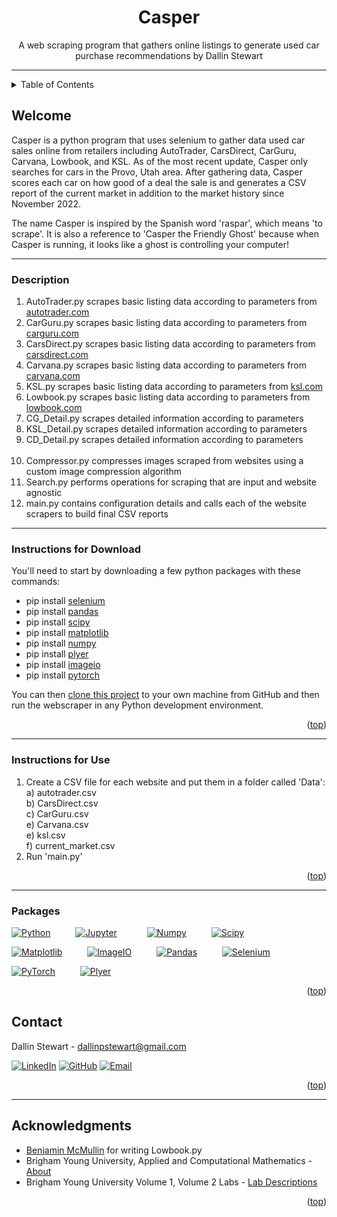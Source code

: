 <a name="readme-top"></a>

<div align="center">
    <h1 align="center">Casper</h1>
    <p align="center">
        A web scraping program that gathers online listings 
        to generate used car purchase recommendations by Dallin Stewart
    </p>
</div>

<hr>

<!-- TABLE OF CONTENTS -->
<details>
  <summary>Table of Contents</summary>
  <ol>
    <li><a href="#welcome">Welcome</a></li>
    <li><a href="#description">Description</a></li>
    <li><a href="#instructions">Instructions for Download</a></li>
    <li><a href="#use">Instructions for Use</a></li>
    <li><a href="#packages">Packages</a></li>
    <li><a href="#contact">Contact</a></li>
    <li><a href="#acknowledgements">Acknowledgements</a></li>
  </ol>
</details>

<!-- Welcome -->
## Welcome

Casper is a python program that uses selenium to gather data used car sales online from
retailers including AutoTrader, CarsDirect, CarGuru, Carvana, Lowbook, and KSL. As of the 
most recent update, Casper only searches for cars in the Provo, Utah area. After gathering 
data, Casper scores each car on how good of a deal the sale is and generates a CSV report of
the current market in addition to the market history since November 2022.

The name Casper is inspired by the Spanish word 'raspar', which means 'to scrape'. It is also 
a reference to 'Casper the Friendly Ghost' because when Casper is running, it looks like a ghost
is controlling your computer!

<hr>

### Description

1. AutoTrader.py scrapes basic listing data according to parameters from <a href='autotrader.com'>autotrader.com</a>
2. CarGuru.py scrapes basic listing data according to parameters from <a href='carguru.com'>carguru.com</a>
3. CarsDirect.py scrapes basic listing data according to parameters from <a href='carsdirect.com'>carsdirect.com</a>
4. Carvana.py scrapes basic listing data according to parameters from <a href='carvana.com'>carvana.com</a>
5. KSL.py scrapes basic listing data according to parameters from <a href='ksl.com'>ksl.com</a>
6. Lowbook.py scrapes basic listing data according to parameters from <a href='lowbook.com'>lowbook.com</a>
7. CG_Detail.py scrapes detailed information according to parameters
8. KSL_Detail.py scrapes detailed information according to parameters
9. CD_Detail.py scrapes detailed information according to parameters </br></br>
10. Compressor.py compresses images scraped from websites using a custom image compression algorithm
11. Search.py performs operations for scraping that are input and website agnostic
12. main.py contains configuration details and calls each of the website scrapers to build final CSV reports

<hr>

### Instructions for Download
You'll need to start by downloading a few python packages with these commands:
- pip install <a href=https://selenium-python.readthedocs.io/installation.html>selenium</a>
- pip install <a href=https://pandas.pydata.org/docs/getting_started/install.html>pandas</a>
- pip install <a href=https://scipy.org/install/>scipy</a>
- pip install <a href=https://matplotlib.org/stable/users/installing/index.html>matplotlib</a>
- pip install <a href=https://numpy.org/install/>numpy</a>
- pip install <a href=https://pypi.org/project/plyer/>plyer</a>
- pip install <a href=https://imageio.readthedocs.io/en/v2.8.0/installation.html>imageio</a>
- pip install <a href=''>pytorch</a>

You can then <a href=https://docs.github.com/en/repositories/creating-and-managing-repositories/cloning-a-repository>
clone this project</a> to your own machine from GitHub and then run the webscraper in any Python development environment.

<p align="right">(<a href="#readme-top">top</a>)</p>

<hr>

### Instructions for Use

1. Create a CSV file for each website and put them in a folder called 'Data': </br>
a) autotrader.csv</br>
b) CarsDirect.csv</br>
c) CarGuru.csv</br>
e) Carvana.csv</br>
e) ksl.csv</br>
f) current_market.csv</br>
2. Run 'main.py'

<p align="right">(<a href="#readme-top">top</a>)</p>

<hr>

### Packages

[![Python][Python-icon]][Python-url] &emsp; &emsp; [![Jupyter][Jupyter-icon]][Jupyter-url] &emsp; &emsp; &nbsp; 
[![Numpy][Numpy-icon]][Numpy-url] &emsp; &emsp; [![Scipy][Scipy-icon]][Scipy-url]

[![Matplotlib][Matplotlib-icon]][Matplotlib-url] &emsp; &emsp; [![ImageIO][ImageIO-icon]][ImageIO-url] &emsp; &emsp;
[![Pandas][Pandas-icon]][Pandas-url] &emsp; &emsp; [![Selenium][Selenium-icon]][Selenium-url]

[![PyTorch][PyTorch-icon]][PyTorch-url] &emsp; &emsp; [![Plyer][Plyer-icon]][Plyer-url]

<p align="right">(<a href="#readme-top">top</a>)</p>


<!-- CONTACT -->
## Contact

Dallin Stewart - dallinpstewart@gmail.com

[![LinkedIn][linkedin-icon]][linkedin-url]
[![GitHub][github-icon]][github-url]
[![Email][email-icon]][email-url]

<p align="right">(<a href="#readme-top">top</a>)</p>

<hr>

<!-- ACKNOWLEDGMENTS -->
## Acknowledgments

* <a href='https://www.linkedin.com/in/benjamin-mcmullin/'>Benjamin McMullin</a> for writing Lowbook.py
* Brigham Young University, Applied and Computational Mathematics - [About](https://acme.byu.edu/)
* Brigham Young University Volume 1, Volume 2 Labs - [Lab Descriptions](https://acme.byu.edu/2022-2023-materials)

<p align="right">(<a href="#readme-top">top</a>)</p>

<!-- MARKDOWN LINKS & IMAGES for DATA SCRAPING -->
[Python-icon]: https://img.shields.io/badge/Python-3776AB?style=for-the-badge&logo=python&logoColor=white
[Python-url]: https://www.python.org/

[Jupyter-icon]: https://img.shields.io/badge/Jupyter-F37626?style=for-the-badge&logo=Jupyter&logoColor=white
[Jupyter-url]: https://jupyter.org/

[NumPy-icon]: https://img.shields.io/badge/NumPy-2596be?style=for-the-badge&logo=numpy&logoColor=white
[NumPy-url]: https://numpy.org/

[Matplotlib-icon]: https://img.shields.io/badge/Matplotlib-3776AB?style=for-the-badge&logo=matplotlib&logoColor=white
[Matplotlib-url]: https://matplotlib.org/

[Pandas-icon]: https://img.shields.io/badge/Pandas-120756?style=for-the-badge&logo=pandas&logoColor=white
[Pandas-url]: https://pandas.pydata.org/

[Scipy-icon]: https://img.shields.io/badge/SciPy-8CAAE6?style=for-the-badge&logo=scipy&logoColor=white
[Scipy-url]: https://www.scipy.org/

[Selenium-icon]: https://img.shields.io/badge/Selenium-999999?style=for-the-badge&logo=selenium&logoColor=white
[Selenium-url]: https://selenium-python.readthedocs.io/

[Plyer-icon]: https://img.shields.io/badge/Plyer-999999?style=for-the-badge&logo=plyer&logoColor=white
[Plyer-url]: https://plyer.readthedocs.io/en/latest/

[ImageIO-icon]: https://img.shields.io/badge/ImageIO-999999?style=for-the-badge&logo=imageio&logoColor=white
[ImageIO-url]: https://imageio.readthedocs.io/en/stable/


<!-- MARKDOWN LINKS & IMAGES for MACHINE LEARNING -->

[PyTorch-icon]: https://img.shields.io/badge/PyTorch-EE4C2C?style=for-the-badge&logo=pytorch&logoColor=white
[PyTorch-url]: https://pytorch.org/


<!-- MARKDOWN LINKS & IMAGES for CONTACT -->

[linkedIn-icon]: https://img.shields.io/badge/LinkedIn-0077B5?style=for-the-badge&logo=linkedin&logoColor=white
[linkedIn-url]: https://www.linkedin.com/in/dallinstewart/

[github-icon]: https://img.shields.io/badge/GitHub-100000?style=for-the-badge&logo=github&logoColor=white
[github-url]: https://github.com/binDebug3

[Email-icon]: https://img.shields.io/badge/Email-D14836?style=for-the-badge&logo=gmail&logoColor=white
[Email-url]: mailto:dallinpstewart@gmail.com
